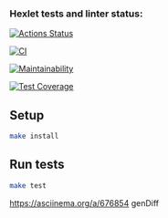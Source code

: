 ### Hexlet tests and linter status:
[![Actions Status](https://github.com/Alexsporty/frontend-project-46/actions/workflows/hexlet-check.yml/badge.svg)](https://github.com/Alexsporty/frontend-project-46/actions)

[![CI](https://github.com/Alexsporty/frontend-project-46/actions/workflows/nodejs.yml/badge.svg)](https://github.com/Alexsporty/frontend-project-46/actions/workflows/nodejs.yml)

[![Maintainability](https://api.codeclimate.com/v1/badges/44e865eb1e2b0966d995/maintainability)](https://codeclimate.com/github/Alexsporty/frontend-project-46/maintainability)

[![Test Coverage](https://api.codeclimate.com/v1/badges/44e865eb1e2b0966d995/test_coverage)](https://codeclimate.com/github/Alexsporty/frontend-project-46/test_coverage)


## Setup

```bash
make install
```

## Run tests

```bash
make test
```
https://asciinema.org/a/676854 genDiff
